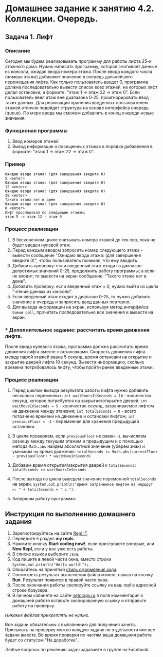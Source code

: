 # Домашнее задание к занятию 4.2. Коллекции. Очередь.
## Задача 1. Лифт

### Описание
Сегодня мы будем реализовывать программу для работы лифта 25-и этажного дома.
Нужно написать программу, которая считывает данные из консоли, ожидая ввода номера этажа. После ввода каждого числа (номера этажа) добавляет значение в очередь дальнейшего перемещения лифта.
Как только пользователь введет 0, программа должна последовательно вывести список всех этажей, на которых лифт делал остановки, в формате: "этаж 1 -> этаж 22 -> этаж 0".
Если пользователь ввел этаж вне диапазона 0-25, проигнорировать ввод таких данных.
Для реализации хранения введенных пользователем этажей отлично подойдет структура на основе интерфейса очередь (queue). По мере ввода мы сможем добавлять в конец очереди новые значения.

### Функционал программы
1. Ввод номеров этажей
2. Вывод информации о посещенных этажах в порядке добавления в формате: "этаж 1 -> этаж 22 -> этаж 0".

### Пример
```
Ожидаю ввода этажа: (для завершения введите 0)
5 <enter>
Ожидаю ввода этажа: (для завершения введите 0)
12 <enter>
Ожидаю ввода этажа: (для завершения введите 0)
38 <enter>
Такого этажа нет в доме
Ожидаю ввода этажа: (для завершения введите 0)
0 <enter>
Лифт проследовал по следующим этажам:
этаж 5 -> этаж 12 - этаж 0   
```

### Процесс реализации

1. В бесконечном цикле считывать номера этажей до тех пор, пока не будет введен нулевой этаж.
2. Перед каждым вводом запросить номер следующего этажа - вывести сообщение "Ожидаю ввода этажа: (для завершения введите 0)", чтобы пользователь понимал, что ему вводить.
3. Добавить проверку: если введенный этаж входит в диапазон допустимых значений 0-25, продолжить работу программы; а если не входит, то вывести на экран сообщение: "Такого этажа нет в доме".
4. Добавить проверку: если введенный этаж = 0, нужно выйти из цикла "чтение данных из консоли".
5. Если введенный этаж входит в диапазон 0-25, то нужно добавить значение в очередь и запросить ввод данных повторно.
6. Для вывода информации на экран, используя метод интерфейса `Queue poll`, прочитать последовательно все значения и вывести на экран.

### * Дополнительное задание: рассчитать время движения лифта.

После ввода нулевого этажа, программа должна рассчитать время движения лифта вместе с остановками. Скорость движения лифта между парой этажей равна 5 секунд, время остановки на открытие и закрытие дверей лифта 10 секунд. Вывести информацию, сколько времени потребовалось лифту, чтобы пройти ранее введенные этажи.

### Процесс реализации

1. Перед циклом вывода результата работы лифта нужно добавить несколько переменных:
   `int waitDoorsInSeconds = 10` - количество секунд, которое потребуется на закрытие/открытие дверей;
   `int waitMoveInSeconds = 5` - количество секунд, затрачиваемое лифтом на движение между этажами;
   `int totalSeconds = 0` - всего потрачено времени на движение и остановки лифтом;
   `int previousFloor = -1` - переменная для хранения предыдущей остановки.

2. В цикле проверяем, если `previousFloor` не равен `-1`, вычисляем разницу между текущим этажем и предыдущим и с
   помощью метода `Math.abs` найдем абсолютное значение (уберем знак) и умножим на время движения:
   `totalSeconds += Math.abs(currentFloor - previousFloor) * waitMoveInSeconds`

3. Добавим время открытия/закрытия дверей к `totalSeconds`:
   `totalSeconds += waitDoorsInSeconds`

4. После выхода из цикла выведем значение переменной `totalSeconds` на экран.
   `System.out.println("Время затраченное лифтом на маршрут =: " + totalSeconds + " с.")`.

5. Завершим работу программы.

## Инструкция по выполнению домашнего задания

1. Зарегистрируйтесь на сайте [Repl.IT](http://repl.it/).
2. Перейдите в раздел **my repls**.
3. Нажмите кнопку **Start coding now!**, если приступаете впервые, или **New Repl**, если у вас уже есть работы.
4. В списке языков выберите `Java`.
5. Код пишите в левой части окна, вместо строки `System.out.println("Hello world!");`.
6. Опирайтесь на принятый [стиль оформления кода](https://github.com/netology-code/codestyle/blob/master/java/README.md).
7. Посмотреть результат выполнения файла можно, нажав на кнопку **Run**. Результат появится в правой части окна.
8. После окончания работы скопируйте ссылку на ваш repl в адресной строке браузера.
9. В личном кабинете на сайте [netology.ru](http://netology.ru/) в поле комментария к домашней работе вставьте скопированную ссылку и отправьте работу на проверку.

*Никаких файлов прикреплять не нужно.*

Все задачи обязательны к выполнению для получения зачета. Присылать на проверку можно каждую задачу по отдельности или все задачи вместе. Во время проверки по частям ваша домашняя работа будет со статусом "На доработке".

Любые вопросы по решению задач задавайте в группе на Facebook.


